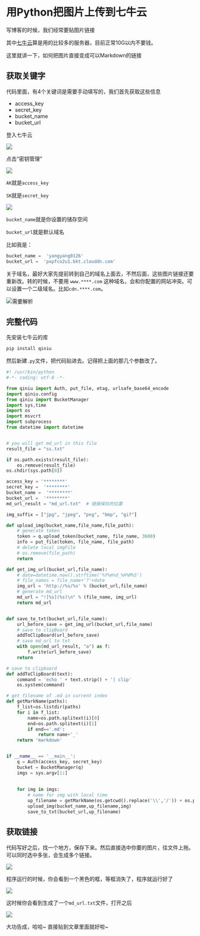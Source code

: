 # 用Python把图片上传到七牛云

写博客的时候，我们经常要贴图片链接

其中[七牛云](https://portal.qiniu.com "七牛云")算是用的比较多的服务器，目前正常10G以内不要钱。

这里就讲一下，如何把图片直接变成可以Markdown的链接


## 获取关键字

代码里面，有4个关键词是需要手动填写的，我们首先获取这些信息

- access_key
- secret_key
- bucket_name
- bucket_url

登入七牛云

![](17.assets/17569167-2db63f7f4f84fdaa.png)

点击“密钥管理”

![](17.assets/17569167-8ae0fa14af779e62.png)

`AK`就是`access_key`

`SK`就是`secret_key`

![](17.assets/17569167-bea20ccfaa2d6d60.png)

`bucket_name`就是你设置的储存空间

`bucket_url`就是默认域名


比如我是：

```python
bucket_name =  'yangyang0126'
bucket_url =  'pxpfco2u1.bkt.clouddn.com'
```

关于域名，最好大家先提前转到自己的域名上面去，不然后面，这些图片链接还要重新改。转的时候，不要用 `www.****.com` 这种域名，会和你配置的网站冲突。可以设置一个二级域名。比如`cdn.****.com`。

![需要解析](17.assets/17569167-f5f72927b2c479f4.png)


## 完整代码


先安装七牛云的库

```python
pip install qiniu
```

然后新建`.py`文件，把代码贴进去。记得把上面的那几个参数改了。

```python
#! /usr/bin/python
#-*- coding: utf-8 -*-

from qiniu import Auth, put_file, etag, urlsafe_base64_encode
import qiniu.config
from qiniu import BucketManager
import sys,time
import os
import msvcrt
import subprocess
from datetime import datetime


# you will get md_url in this file
result_file = "ss.txt"  

if os.path.exists(result_file):
    os.remove(result_file)
os.chdir(sys.path[0])

access_key = '********'
secret_key =  '********'
bucket_name =  '********'
bucket_url =  '********'
md_url_result = "md_url.txt"  # 链接保存的位置

img_suffix = ["jpg", "jpeg", "png", "bmp", "gif"]

def upload_img(bucket_name,file_name,file_path):
    # generate token
    token = q.upload_token(bucket_name, file_name, 3600)
    info = put_file(token, file_name, file_path)
    # delete local imgFile
    # os.remove(file_path)
    return

def get_img_url(bucket_url,file_name):
    # date=datetime.now().strftime('%Y%m%d_%H%M%S')
    # file_names = file_name+'?'+date
    img_url = 'http://%s/%s' % (bucket_url,file_name)
    # generate md_url
    md_url = "![%s](%s)\n" % (file_name, img_url)
    return md_url


def save_to_txt(bucket_url,file_name):
    url_before_save = get_img_url(bucket_url,file_name)
    # save to clipBoard
    addToClipBoard(url_before_save)
    # save md_url to txt
    with open(md_url_result, "a") as f:
        f.write(url_before_save)
    return

# save to clipboard
def addToClipBoard(text):
	command = 'echo ' + text.strip() + '| clip'
	os.system(command)

# get filename of .md in current index
def getMarkName(paths):
	f_list=os.listdir(paths)
	for i in f_list:
		name=os.path.splitext(i)[0]
		end=os.path.splitext(i)[1]
		if end=='.md':
			return name+'_'
	return 'markdown'


if __name__ == '__main__':
    q = Auth(access_key, secret_key)
    bucket = BucketManager(q)
    imgs = sys.argv[1:]
	
	
    for img in imgs:
    	# name for img with local time 
        up_filename = getMarkName(os.getcwd().replace('\\','/')) + os.path.split(img)[1]
        upload_img(bucket_name,up_filename,img)
        save_to_txt(bucket_url,up_filename)
```


## 获取链接


代码写好之后，找一个地方，保存下来。然后直接选中你要的图片，往文件上拖。可以同时选中多张，会生成多个链接。

![](17.assets/17569167-f0c3bae0972929d3.png)


程序运行的时候，你会看到一个黑色的框，等框消失了，程序就运行好了

![](17.assets/17569167-048469b558e45bc0.png)

这时候你会看到生成了一个`md_url.txt`文件，打开之后

![](17.assets/17569167-98e83c8aa1cd68a9.png)

大功告成，哈哈~
直接贴到文章里面就好啦~